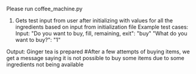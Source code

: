  Please run coffee_machine.py 
 1. Gets test input from user after initializing with values for all the ingredients based on input from initialization file
 Example test cases:
 Input:
 "Do you want to buy, fill, remaining, exit": "buy"
 "What do you want to buy?": "1"

 Output:
 Ginger tea is prepared
 #After a few attempts of buying items, we get a message saying it is not possible to buy some items due to some ingredients not being available
